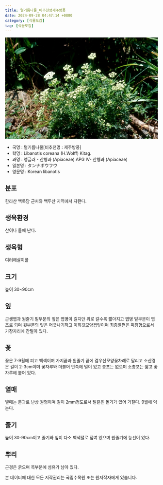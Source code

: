 ```yaml
---
title: 털기름나물_비추천명제주방풍
date: 2024-09-28 04:47:14 +0800
category: [식물도감]
tag: [식물도감]
---
```




![털기름나물[비추천명 : 제주방풍]](/assets/img/fileUpload/plants/basic/Umbelliferae/Libanotis/8219/8219_1_th2.jpg)
- 국명 : 털기름나물[비추천명 : 제주방풍]
- 학명 : Libanotis coreana (H.Wolff) Kitag.
- 과명 : 앵글러 - 산형과 (Apiaceae) APG Ⅳ- 산형과 (Apiaceae)
- 일본명 : タンナボウフウ
- 영문명 : Korean libanotis


## 분포
한라산 백록담 근처와 백두산 지역에서 자란다.
## 생육환경
산이나 들에 난다.
## 생육형
여러해살이풀
## 크기
높이 30~90cm
## 잎
근생엽과 원줄기 밑부분의 잎은 엽병이 길지만 위로 갈수록 짧아지고 엽병 밑부분이 엽초로 되며 윗부분의 잎은 어긋나기하고 이회깃모양겹잎이며 최종열편은 피침형으로서 가장자리에 잔털이 있다.
## 꽃
꽃은 7-9월에 피고 백색이며 가지끝과 원줄기 끝에 겹우산모양꽃차례로 달리고 소산경은 길이 2-3cm이며 꽃자루와 더불어 안쪽에 털이 있고 총포는 없으며 소총포는 짧고 꽃자루에 붙어 있다.
## 열매
열매는 분과로 난상 원형이며 길이 2mm정도로서 털같은 돌기가 있어 거칠다. 9월에 익는다.
## 줄기
높이 30-90cm이고 줄기와 잎이 다소 백색털로 덮여 있으며 원줄기에 능선이 있다.
## 뿌리
근경은 굵으며 목부분에 섬유가 남아 있다.






본 데이터에 대한 모든 저작권리는 국립수목원 또는 원저작자에게 있습니다.
